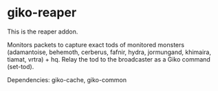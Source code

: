 # giko-reaper

This is the reaper addon.

Monitors packets to capture exact tods of monitored monsters (adamantoise, behemoth, cerberus, fafnir, hydra, jormungand, khimaira, tiamat, vrtra) + hq.
Relay the tod to the broadcaster as a Giko command (set-tod).

Dependencies: giko-cache, giko-common
